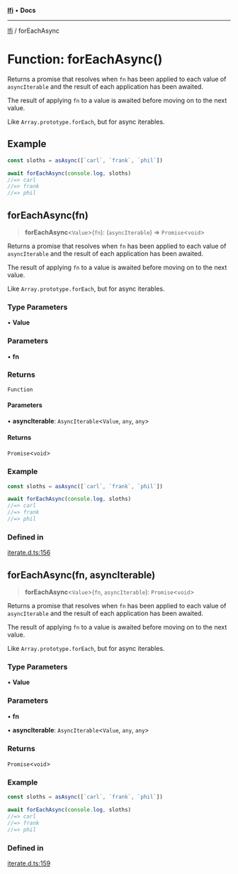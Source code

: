 [**lfi**](../readme.md) • **Docs**

---

[lfi](../globals.md) / forEachAsync

# Function: forEachAsync()

Returns a promise that resolves when `fn` has been applied to each value of
`asyncIterable` and the result of each application has been awaited.

The result of applying `fn` to a value is awaited before moving on to the next
value.

Like `Array.prototype.forEach`, but for async iterables.

## Example

```js
const sloths = asAsync([`carl`, `frank`, `phil`])

await forEachAsync(console.log, sloths)
//=> carl
//=> frank
//=> phil
```

## forEachAsync(fn)

> **forEachAsync**\<`Value`\>(`fn`): (`asyncIterable`) => `Promise`\<`void`\>

Returns a promise that resolves when `fn` has been applied to each value of
`asyncIterable` and the result of each application has been awaited.

The result of applying `fn` to a value is awaited before moving on to the next
value.

Like `Array.prototype.forEach`, but for async iterables.

### Type Parameters

• **Value**

### Parameters

• **fn**

### Returns

`Function`

#### Parameters

• **asyncIterable**: `AsyncIterable`\<`Value`, `any`, `any`\>

#### Returns

`Promise`\<`void`\>

### Example

```js
const sloths = asAsync([`carl`, `frank`, `phil`])

await forEachAsync(console.log, sloths)
//=> carl
//=> frank
//=> phil
```

### Defined in

[iterate.d.ts:156](https://github.com/TomerAberbach/lfi/blob/85d6360ac7d8f71c70f308d2ace5bc2aa99ab03d/src/operations/iterate.d.ts#L156)

## forEachAsync(fn, asyncIterable)

> **forEachAsync**\<`Value`\>(`fn`, `asyncIterable`): `Promise`\<`void`\>

Returns a promise that resolves when `fn` has been applied to each value of
`asyncIterable` and the result of each application has been awaited.

The result of applying `fn` to a value is awaited before moving on to the next
value.

Like `Array.prototype.forEach`, but for async iterables.

### Type Parameters

• **Value**

### Parameters

• **fn**

• **asyncIterable**: `AsyncIterable`\<`Value`, `any`, `any`\>

### Returns

`Promise`\<`void`\>

### Example

```js
const sloths = asAsync([`carl`, `frank`, `phil`])

await forEachAsync(console.log, sloths)
//=> carl
//=> frank
//=> phil
```

### Defined in

[iterate.d.ts:159](https://github.com/TomerAberbach/lfi/blob/85d6360ac7d8f71c70f308d2ace5bc2aa99ab03d/src/operations/iterate.d.ts#L159)
